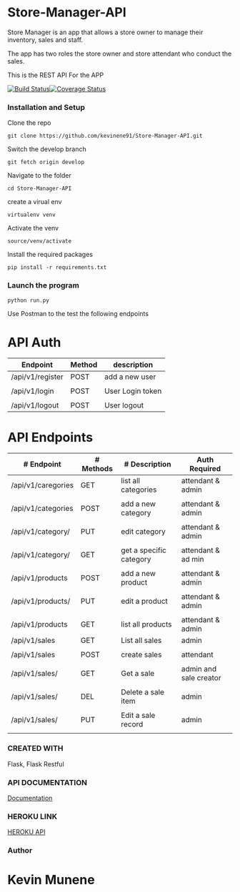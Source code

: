 # Store-Manager-API

Store Manager is an app that allows a store owner to manage their inventory, sales and staff. 

The app has two roles the store owner and store attendant who conduct the sales. 

This is the REST API For the APP 

[![Build Status](https://travis-ci.org/kevinene91/Store-Manager-API.svg?branch=ch-tests-161209990)](https://travis-ci.org/kevinene91/Store-Manager-API)[![Coverage Status](https://coveralls.io/repos/github/kevinene91/Store-Manager-API/badge.svg?branch=ch-tests-161209990)](https://coveralls.io/github/kevinene91/Store-Manager-API?branch=ch-tests-161209990)


### Installation and Setup 
Clone the repo 

`git clone https://github.com/kevinene91/Store-Manager-API.git`

Switch the develop branch 

`git fetch origin develop`

Navigate to the folder 

`cd Store-Manager-API`

create a virual env 

`virtualenv venv`

Activate the venv 

`source/venv/activate`

Install the required packages 

`pip install -r requirements.txt`

### Launch the program 

`python run.py`

Use Postman to the test the following endpoints 

# API Auth


|Endpoint           |   Method   | description         |
|  ------------     | ---------- |  -----------------  |
|/api/v1/register   |   POST     | add  a new user     |
|                   |            |                     |
|/api/v1/login      |   POST     |User Login token     |
|                   |            |                     | 
|/api/v1/logout     |   POST     | User logout         |

# API Endpoints

|   # Endpoint         |  # Methods    | # Description           |Auth Required           |
|   -----------        | ----------    | -----------------       | ------------           |
|/api/v1/caregories    |   GET         |  list all categories    | attendant & admin      |
|                      |               |                         |                        | 
|/api/v1/categories    |   POST        | add  a new category     |  attendant & admin     |
|                      |               |                         |                        |
|/api/v1/category/<id> |  PUT          |edit category            |  attendant & admin     |
|                      |               |                         |                        |
|/api/v1/category/<id> |   GET         | get a specific category |  attendant & ad  min   |
|                      |               |                         |                        |
|/api/v1/products      |   POST        | add  a new product      |  attendant & admin     |
|                      |               |                         |                        |
|/api/v1/products/<id> |   PUT         |edit a product           |  attendant & admin     |
|                      |               |                         |                        |
|/api/v1/products      |   GET         | list all products       |   attendant & admin    |        |                      |               |                         |                        |
|/api/v1/sales         |   GET         |   List all sales        |  admin                 |
|                      |               |                         |                        | 
|/api/v1/sales         |  POST         |    create sales         |  attendant             |
|                      |               |                         |                        |
|/api/v1/sales/<id>    |  GET          |   Get a sale            |  admin and sale creator|
|                      |               |                         |                        |
|/api/v1/sales/<id>    |  DEL          |    Delete a sale item   |  admin                 |
|                      |               |                         |                        |  
|/api/v1/sales/<id>    |  PUT          |    Edit a sale record   |   admin                |
|                      |               |                         |                        |

### CREATED WITH

Flask, Flask Restful 

### API DOCUMENTATION 

[Documentation](https://documenter.getpostman.com/view/2464061/RWguvbZ1)

### HEROKU LINK
[HEROKU API](https://store-manger.herokuapp.com/)

### Author 

# Kevin Munene